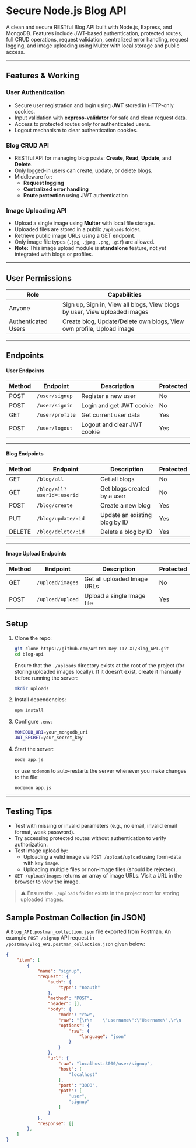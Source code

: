 
# Secure Node.js Blog API

A clean and secure RESTful Blog API built with Node.js, Express, and MongoDB.
Features include JWT-based authentication, protected routes, full CRUD operations, request validation, centralized error handling, request logging, and image uploading using Multer with local storage and public access.

---

## Features & Working

### User Authentication
- Secure user registration and login using **JWT** stored in HTTP-only cookies.
- Input validation with **express-validator** for safe and clean request data.
- Access to protected routes only for authenticated users.
- Logout mechanism to clear authentication cookies.

### Blog CRUD API
- RESTful API for managing blog posts: **Create**, **Read**, **Update**, and **Delete**.
- Only logged-in users can create, update, or delete blogs.
- Middleware for:
  - **Request logging**
  - **Centralized error handling**
  - **Route protection** using JWT authentication

### Image Uploading API
- Upload a single image using **Multer** with local file storage.
- Uploaded files are stored in a public `/uploads` folder.
- Retrieve public image URLs using a GET endpoint.
- Only image file types (`.jpg`, `.jpeg`, `.png`, `.gif`) are allowed.
- **Note:** This image upload module is **standalone** feature, not yet integrated with blogs or profiles.

---

## User Permissions

| Role        | Capabilities                                                                 |
|-------------|-------------------------------------------------------------------------------|
| Anyone      | Sign up, Sign in, View all blogs, View blogs by user, View uploaded images   |
| Authenticated Users | Create blog, Update/Delete own blogs, View own profile, Upload image      |

---

## Endpoints

#### User Endpoints

| Method | Endpoint         | Description                  | Protected |
|--------|------------------|------------------------------|-----------|
| POST   | `/user/signup`   | Register a new user          | No        |
| POST   | `/user/signin`   | Login and get JWT cookie     | No        |
| GET    | `/user/profile`  | Get current user data        | Yes       |
| POST   | `/user/logout`   | Logout and clear JWT cookie  | Yes       |

---

#### Blog Endpoints

| Method | Endpoint             | Description                       | Protected |
|--------|----------------------|-----------------------------------|-----------|
| GET    | `/blog/all`          | Get all blogs                     | No        |
| GET    | `/blog/all?userId=:userid`     | Get blogs created by a user       | No        |
| POST   | `/blog/create`       | Create a new blog                 | Yes       |
| PUT    | `/blog/update/:id`   | Update an existing blog by ID     | Yes       |
| DELETE | `/blog/delete/:id`   | Delete a blog by ID               | Yes       |

---

#### Image Upload Endpoints

| Method | Endpoint             | Description                       | Protected |
|--------|----------------------|-----------------------------------|-----------|
| GET    | `/upload/images`     | Get all uploaded Image URLs       | No        |
| POST   | `/upload/upload`     | Upload a single Image file        | Yes       |

## Setup

1. Clone the repo:

   ```bash
   git clone https://github.com/Aritra-Dey-117-XT/Blog_API.git
   cd blog-api
   ```
   Ensure that the `./uploads` directory exists at the root of the 	  project (for storing uploaded images locally). If it doesn’t exist, create it manually before running the server:
   ```bash
   mkdir uploads
 2.  Install dependencies:
 
     ```bash
	 npm install
3.  Configure  `.env`:

	```bash
	MONGODB_URI=your_mongodb_uri
	JWT_SECRET=your_secret_key
4.  Start the server:
    
    ```bash  
    node app.js
    ```
    or use `nodemon` to auto-restarts the server whenever you make changes to the file:
    ```bash  
    nodemon app.js
---

## Testing Tips

- Test with missing or invalid parameters (e.g., no email, invalid email format, weak password).
- Try accessing protected routes without authentication to verify authorization.
- Test image upload by:
  - Uploading a valid image via `POST /upload/upload` using form-data with key `image`.
  - Uploading multiple files or non-image files (should be rejected).
- `GET /upload/images` returns an array of image URLs. Visit a URL in the browser to view the image.

> ⚠️ Ensure the `./uploads` folder exists in the project root for storing uploaded images.


## Sample Postman Collection (in JSON)

A `Blog_API.postman_collection.json` file exported from Postman. 
An example `POST /signup` API request in `/postman/Blog_API.postman_collection.json` given below:

```json
{	
	"item": [
		{
			"name": "signup",
			"request": {
				"auth": {
					"type": "noauth"
				},
				"method": "POST",
				"header": [],
				"body": {
					"mode": "raw",
					"raw": "{\r\n    \"username\":\"Username\",\r\n    \"email\":\"username@gmail.com\",\r\n    \"password\":\"Password@123\"\r\n}\r\n",
					"options": {
						"raw": {
							"language": "json"
						}
					}
				},
				"url": {
					"raw": "localhost:3000/user/signup",
					"host": [
						"localhost"
					],
					"port": "3000",
					"path": [
						"user",
						"signup"
					]
				}
			},
			"response": []
		},
	]
}